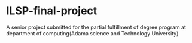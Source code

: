 # ILSP-final-project
A senior project submitted for the partial fulfillment of degree program at department of computing(Adama science and Technology University)
